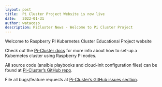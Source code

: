 ```yaml
---
layout: post
title:  Pi Cluster Project Website is now live
date:   2022-01-31
author: watacoso
description: PiCluster News - Welcome to Pi Cluster Project
---
```


Welcome to Raspberry PI Kubernetes Cluster Educational Project website

Check out the [Pi-Cluster docs][pi-cluster-docs] for more info about how to set-up a Kubernetes cluster using Raspberry Pi nodes.

All source code (ansible playbooks and cloud-init configuration files) can be found at [Pi-Cluster’s GitHub repo][pi-cluster-gh].

File all bugs/feature requests at [Pi-Cluster’s GitHub issues section][pi-cluster-gh-issues].

[pi-cluster-gh]:         https://github.com/watacoso/pi-cluster 
[pi-cluster-docs]:       /docs/home/
[pi-cluster-gh-issues]:  https://github.com/watacoso/pi-cluster/issues

